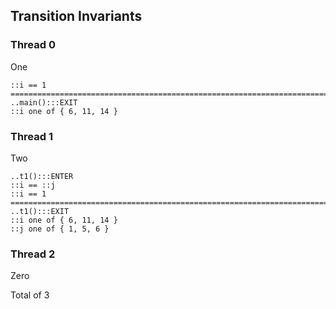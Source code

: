 ## Transition Invariants

### Thread 0

One

    ::i == 1
    ===========================================================================
    ..main():::EXIT
    ::i one of { 6, 11, 14 }

### Thread 1

Two


    ..t1():::ENTER
    ::i == ::j
    ::i == 1
    ===========================================================================
    ..t1():::EXIT
    ::i one of { 6, 11, 14 }
    ::j one of { 1, 5, 6 }

### Thread 2

Zero

Total of 3
